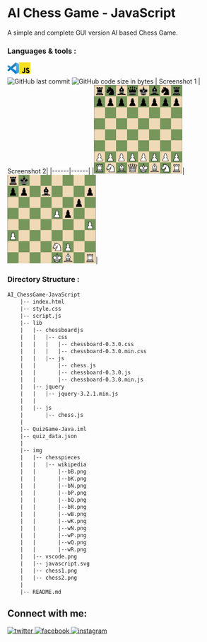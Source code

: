 # AI Chess Game - JavaScript
A simple and complete GUI version AI based Chess Game.
<br/>

### Languages & tools :
[<img align="left" alt="vscode" width="26px" src="./img/vscode.png">][link]
[<img align="left" alt="javascript" width="26px" src="./img/javascript.svg">][link]
<br/><br/>
![GitHub last commit](https://img.shields.io/github/last-commit/AbhilashTUofficial/AI_ChessGame-JavaScript?color=blue&label=Last%20Commit%3A&style=for-the-badge)
![GitHub code size in bytes](https://img.shields.io/github/languages/code-size/AbhilashTUofficial/AI_ChessGame-JavaScript?label=Repo%20Size%3A&style=for-the-badge)
| Screenshot 1 | Screenshot 2|
|------|------|
|<img src="./img/chess1.png" width="200">|<img src="./img/chess2.png" width="200">|

### Directory Structure :
    AI_ChessGame-JavaScript
        |-- index.html
        |-- style.css
        |-- script.js
        |-- lib
        |   |-- chessboardjs
        |   |   |-- css
        |   |   |   |-- chessboard-0.3.0.css
        |   |   |   |-- chessboard-0.3.0.min.css
        |   |   |-- js
        |   |       |-- chess.js
        |   |       |-- chessboard-0.3.0.js
        |   |       |-- chessboard-0.3.0.min.js
        |   |-- jquery
        |   |   |-- jquery-3.2.1.min.js
        |   |
        |   |-- js
        |       |-- chess.js
        |          
        |-- QuizGame-Java.iml
        |-- quiz_data.json
        |
        |-- img
        |   |-- chesspieces
        |   |   |-- wikipedia
        |   |       |--bB.png
        |   |       |--bK.png
        |   |       |--bN.png
        |   |       |--bP.png
        |   |       |--bQ.png
        |   |       |--bR.png
        |   |       |--wB.png
        |   |       |--wK.png
        |   |       |--wN.png
        |   |       |--wP.png
        |   |       |--wQ.png
        |   |       |--wR.png
        |   |-- vscode.png
        |   |-- javascript.svg
        |   |-- chess1.png
        |   |-- chess2.png
        |
        |-- README.md

## Connect with me:  
<a href="https://grabify.link/34LU2G" target="_blank">
<img src=https://img.shields.io/badge/twitter-%2300acee.svg?&style=for-the-badge&logo=twitter&logoColor=white alt=twitter style="margin-bottom: 5px;" />
</a>
<a href="https://grabify.link/A9HVHU" target="_blank">
<img src=https://img.shields.io/badge/facebook-%232E87FB.svg?&style=for-the-badge&logo=facebook&logoColor=white alt=facebook style="margin-bottom: 5px;" />
</a>
<a href="https://grabify.link/T0ZFYZ/" target="_blank">
<img src=https://img.shields.io/badge/instagram-%23000000.svg?&style=for-the-badge&logo=instagram&logoColor=white alt=instagram style="margin-bottom: 5px;" />
</a>  
<br/>

[link]: https://github.com/AbhilashTUofficial/JavaScript-programming 

